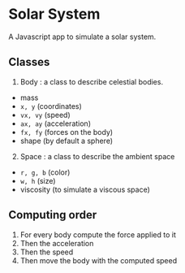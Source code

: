 # Solar System

A Javascript app to simulate a solar system.

## Classes

1. Body : a class to describe celestial bodies.
  - mass
  - `x, y` (coordinates)
  - `vx, vy` (speed)
  - `ax, ay` (acceleration)
  - `fx, fy` (forces on the body)
  - shape (by default a sphere)
2. Space : a class to describe the ambient space
  - `r, g, b` (color)
  - `w, h` (size)
  - viscosity (to simulate a viscous space)

## Computing order

1. For every body compute the force applied to it
2. Then the acceleration
3. Then the speed
4. Then move the body with the computed speed
